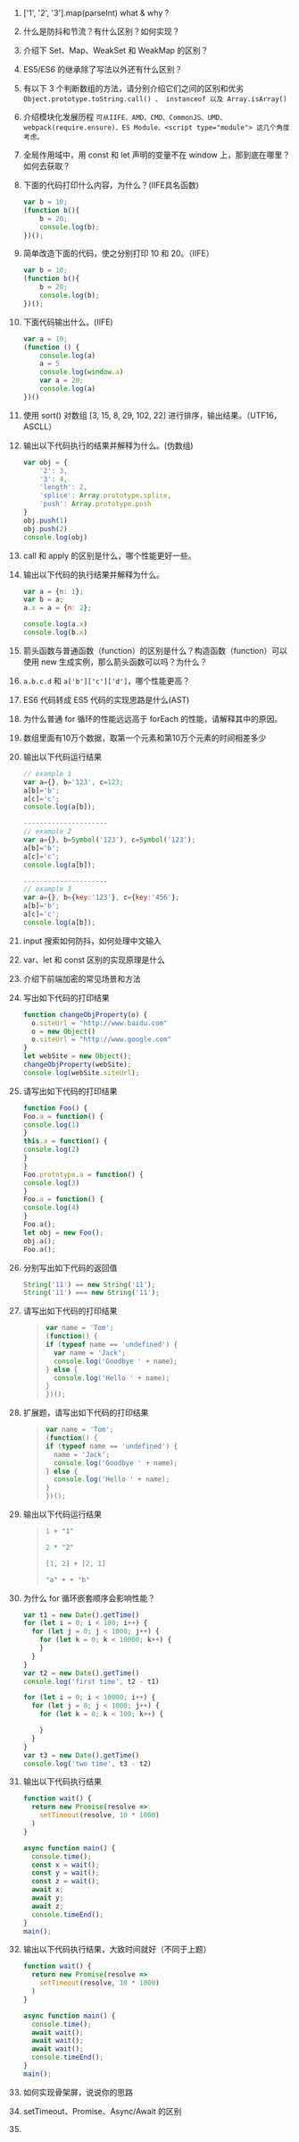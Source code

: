 1. ['1', '2', '3'].map(parseInt) what & why ?

2. 什么是防抖和节流？有什么区别？如何实现？

3. 介绍下 Set、Map、WeakSet 和 WeakMap 的区别？

4. ES5/ES6 的继承除了写法以外还有什么区别？

5. 有以下 3 个判断数组的方法，请分别介绍它们之间的区别和优劣
   `Object.prototype.toString.call() 、 instanceof 以及 Array.isArray()`

6. 介绍模块化发展历程
   `可从IIFE、AMD、CMD、CommonJS、UMD、webpack(require.ensure)、ES Module、<script type="module"> 这几个角度考虑。`

7. 全局作用域中，用 const 和 let 声明的变量不在 window 上，那到底在哪里？如何去获取？

8. 下面的代码打印什么内容，为什么？(IIFE具名函数)
   ```javascript
   var b = 10;
   (function b(){
       b = 20;
       console.log(b); 
   })();
   ```

9. 简单改造下面的代码，使之分别打印 10 和 20。（IIFE）
   ```javascript
   var b = 10;
   (function b(){
       b = 20;
       console.log(b); 
   })();
   ```

10. 下面代码输出什么。(IIFE)
    ```javascript
    var a = 10;
    (function () {
        console.log(a)
        a = 5
        console.log(window.a)
        var a = 20;
        console.log(a)
    })()
    ```

11. 使用 sort() 对数组 [3, 15, 8, 29, 102, 22] 进行排序，输出结果。（UTF16，ASCLL）

12. 输出以下代码执行的结果并解释为什么。(伪数组)
    ```javascript
    var obj = {
        '2': 3,
        '3': 4,
        'length': 2,
        'splice': Array.prototype.splice,
        'push': Array.prototype.push
    }
    obj.push(1)
    obj.push(2)
    console.log(obj)
    ```

13. call 和 apply 的区别是什么，哪个性能更好一些。

14. 输出以下代码的执行结果并解释为什么。

    ```js
    var a = {n: 1};
    var b = a;
    a.x = a = {n: 2};
    
    console.log(a.x) 	
    console.log(b.x)
    ```

15. 箭头函数与普通函数（function）的区别是什么？构造函数（function）可以使用 new 生成实例，那么箭头函数可以吗？为什么？

16. `a.b.c.d` 和 `a['b']['c']['d']`，哪个性能更高？

17. ES6 代码转成 ES5 代码的实现思路是什么(AST)

18. 为什么普通 for 循环的性能远远高于 forEach 的性能，请解释其中的原因。

19. 数组里面有10万个数据，取第一个元素和第10万个元素的时间相差多少

20. 输出以下代码运行结果

    ```js
    // example 1
    var a={}, b='123', c=123;  
    a[b]='b';
    a[c]='c';  
    console.log(a[b]);
    
    ---------------------
    // example 2
    var a={}, b=Symbol('123'), c=Symbol('123');  
    a[b]='b';
    a[c]='c';  
    console.log(a[b]);
    
    ---------------------
    // example 3
    var a={}, b={key:'123'}, c={key:'456'};  
    a[b]='b';
    a[c]='c';  
    console.log(a[b]);
    ```

21. input 搜索如何防抖，如何处理中文输入

22. var、let 和 const 区别的实现原理是什么

23. 介绍下前端加密的常见场景和方法

24. 写出如下代码的打印结果

    ```js
    function changeObjProperty(o) {
      o.siteUrl = "http://www.baidu.com"
      o = new Object()
      o.siteUrl = "http://www.google.com"
    } 
    let webSite = new Object();
    changeObjProperty(webSite);
    console.log(webSite.siteUrl);
    ```

25. 请写出如下代码的打印结果

     ```js
     function Foo() {
     Foo.a = function() {
     console.log(1)
     }
     this.a = function() {
     console.log(2)
     }
     }
     Foo.prototype.a = function() {
     console.log(3)
     }
     Foo.a = function() {
     console.log(4)
     }
     Foo.a();
     let obj = new Foo();
     obj.a();
     Foo.a();
     ```

26. 分别写出如下代码的返回值

     ```js
     String('11') == new String('11');
     String('11') === new String('11');
     ```

27. 请写出如下代码的打印结果

    > ```js
    > var name = 'Tom';
    > (function() {
    > if (typeof name == 'undefined') {
    >   var name = 'Jack';
    >   console.log('Goodbye ' + name);
    > } else {
    >   console.log('Hello ' + name);
    > }
    > })();
    > ```

28. 扩展题，请写出如下代码的打印结果

    > ```js
    > var name = 'Tom';
    > (function() {
    > if (typeof name == 'undefined') {
    >   name = 'Jack';
    >   console.log('Goodbye ' + name);
    > } else {
    >   console.log('Hello ' + name);
    > }
    > })();
    > ```

29. 输出以下代码运行结果

    > ```js
    > 1 + "1"
    > 
    > 2 * "2"
    > 
    > [1, 2] + [2, 1]
    > 
    > "a" + + "b"
    > ```

30. 为什么 for 循环嵌套顺序会影响性能？

    ```js
    var t1 = new Date().getTime()
    for (let i = 0; i < 100; i++) {
      for (let j = 0; j < 1000; j++) {
        for (let k = 0; k < 10000; k++) {
        }
      }
    }
    var t2 = new Date().getTime()
    console.log('first time', t2 - t1)
    
    for (let i = 0; i < 10000; i++) {
      for (let j = 0; j < 1000; j++) {
        for (let k = 0; k < 100; k++) {
    
        }
      }
    }
    var t3 = new Date().getTime()
    console.log('two time', t3 - t2)
    ```

31. 输出以下代码执行结果

    ```js
    function wait() {
      return new Promise(resolve =>
        setTimeout(resolve, 10 * 1000)
      )
    }
    
    async function main() {
      console.time();
      const x = wait();
      const y = wait();
      const z = wait();
      await x;
      await y;
      await z;
      console.timeEnd();
    }
    main();
    ```

32. 输出以下代码执行结果，大致时间就好（不同于上题）

    ```js
    function wait() {
      return new Promise(resolve =>
        setTimeout(resolve, 10 * 1000)
      )
    }
    
    async function main() {
      console.time();
      await wait();
      await wait();
      await wait();
      console.timeEnd();
    }
    main();
    ```

33. 如何实现骨架屏，说说你的思路

34. setTimeout、Promise、Async/Await 的区别
35. 